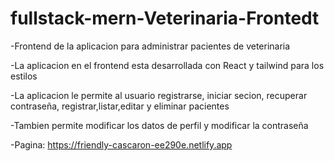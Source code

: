 # fullstack-mern-Veterinaria-Frontedt
-Frontend de la aplicacion para administrar pacientes de veterinaria


-La aplicacion en el frontend esta desarrollada con React y tailwind para los estilos 


-La aplicacion le permite al usuario registrarse, iniciar secion, recuperar contraseña, registrar,listar,editar y eliminar pacientes


-Tambien permite modificar los datos de perfil y modificar la contraseña 

-Pagina: https://friendly-cascaron-ee290e.netlify.app



